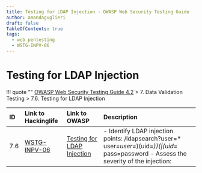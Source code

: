 ```yaml
---
title: Testing for LDAP Injection - OWASP Web Security Testing Guide 
author: amandaguglieri
draft: false
TableOfContents: true
tags:
  - web pentesting
  - WSTG-INPV-06
---
```




# Testing for LDAP Injection

!!! quote ""
	[OWASP Web Security Testing Guide 4.2](index.md) > 7. Data Validation Testing > 7.6. Testing for LDAP Injection

|ID|Link to Hackinglife|Link to OWASP|Description|
|:---|:---|:---|:---|
|7.6|[WSTG-INPV-06](WSTG-INPV-06.md)|[Testing for LDAP Injection](https://owasp.org/www-project-web-security-testing-guide/latest/4-Web_Application_Security_Testing/07-Input_Validation_Testing/06-Testing_for_LDAP_Injection)|- Identify LDAP injection points:  /ldapsearch?user=*  user=*user=*)(uid=*))(\|(uid=*  pass=password  - Assess the severity of the injection:|


